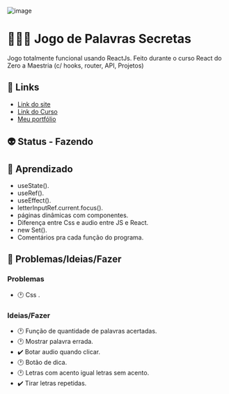 ![image](https://user-images.githubusercontent.com/88604193/221630918-e2db1c64-ea1f-4e42-a87d-73c523c3cf48.png)
<h1>👩🏽‍💻 Jogo de Palavras Secretas</h1>
<p>Jogo totalmente funcional usando ReactJs. Feito durante o curso React do Zero a Maestria (c/ hooks, router, API, Projetos)</p>
<h2>🎯 Links</h2>
<ul>
  <li>
    <a href="https://palavrasecretaapp.netlify.app" target="_blank">Link do site</a>
  </li>
  <li>
    <a href="https://www.udemy.com/share/106eYc3@yd0t0G41WOsywJWv-h50U7mgpJHucWaN88HPHVRgwTo09qlMCEUdDS2GFUfkV3lnzg==/" target="_blank">Link do Curso</a>
  </li>
  <li>
    <a href="https://sabrinaalvesbrito.com.br" target="_blank">Meu portfólio</a>
  </li>
</ul>
<h2>👽 Status - Fazendo</h2>
<h2>🧐 Aprendizado</h2>
<ul>
  <li>useState().</li>
  <li>useRef().</li>
  <li>useEffect().</li>
  <li>letterInputRef.current.focus().</li>
  <li>páginas dinâmicas com componentes.</li>
  <li>Diferença entre Css e audio entre JS e React.</li>
  <li>new Set().</li>
  <li>Comentários pra cada função do programa.</li>
</ul>
<h2>👀 Problemas/Ideias/Fazer</h2>
<h3>Problemas</h3>
<ul>
  <li>🕐 Css .</li>
</ul>
<h3>Ideias/Fazer</h3>
<ul>
  <li>🕐 Função de quantidade de palavras acertadas.</li>
  <li>🕐 Mostrar palavra errada.</li>
  <li>✔️ Botar audio quando clicar.</li>
  <li>🕐 Botão de dica.</li>
  <li>🕐 Letras com acento igual letras sem acento.</li>
  <li>✔️ Tirar letras repetidas.</li>
</ul>
<!-- ❌ ✔️ 🕐 -->

